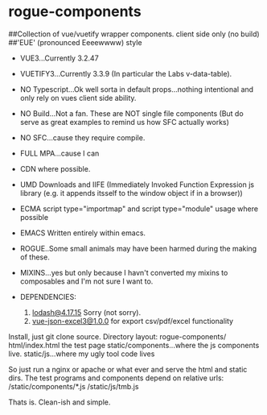 # rogue-components

##Collection of vue/vuetify wrapper components. client side only (no build)
##'EUE' (pronounced Eeeewwww) style

* VUE3...Currently 3.2.47
* VUETIFY3...Currently 3.3.9 (In particular the Labs v-data-table).
* NO Typescript...Ok well sorta in default props...nothing intentional and only rely on vues client side ability.
* NO Build...Not a fan. These are NOT single file components (But do serve as great examples to remind us how SFC actually works)
* NO SFC...cause they require compile.
* FULL MPA...cause I can
* CDN where possible.
* UMD Downloads and IIFE (Immediately Invoked Function Expression js library (e.g. it appends itsself to the window object if in a browser)) 
* ECMA script type="importmap" and script type="module" usage where possible
* EMACS Written entirely within emacs.
* ROGUE..Some small animals may have been harmed during the making of these.
* MIXINS...yes but only because I havn't converted my mixins to composables and I'm not sure I want to.

* DEPENDENCIES:
  1. lodash@4.17.15 Sorry (not sorry).
  2. vue-json-excel3@1.0.0 for export csv/pdf/excel functionality
  
Install, just git clone source.
Directory layout:
rogue-components/
    html/index.html the test page
    static/components...where the js components live.
    static/js...where my ugly tool code lives

So just run a nginx or apache or what ever and serve the html and static dirs.
The test programs and components depend on relative urls:
/static/components/*.js
/static/js/tmb.js

Thats is. Clean-ish and simple.




